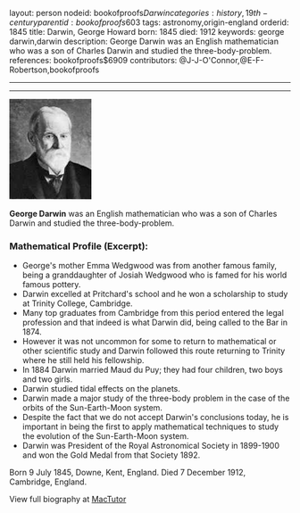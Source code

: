 layout: person
nodeid: bookofproofs$Darwin
categories: history,19th-century
parentid: bookofproofs$603
tags: astronomy,origin-england
orderid: 1845
title: Darwin, George Howard
born: 1845
died: 1912
keywords: george darwin,darwin
description: George Darwin was an English mathematician who was a son of Charles Darwin and studied the three-body-problem.
references: bookofproofs$6909
contributors: @J-J-O'Connor,@E-F-Robertson,bookofproofs

---



---

![Darwin.jpg](https://github.com/bookofproofs/bookofproofs.github.io/blob/main/_sources/_assets/images/portraits/Darwin.jpg?raw=true)

**George Darwin** was an English mathematician who was a son of Charles Darwin and studied the three-body-problem.

### Mathematical Profile (Excerpt):
* George's mother Emma Wedgwood was from another famous family, being a granddaughter of Josiah Wedgwood who is famed for his world famous pottery.
* Darwin excelled at Pritchard's school and he won a scholarship to study at Trinity College, Cambridge.
* Many top graduates from Cambridge from this period entered the legal profession and that indeed is what Darwin did, being called to the Bar in 1874.
* However it was not uncommon for some to return to mathematical or other scientific study and Darwin followed this route returning to Trinity where he still held his fellowship.
* In 1884 Darwin married Maud du Puy; they had four children, two boys and two girls.
* Darwin studied tidal effects on the planets.
* Darwin made a major study of the three-body problem in the case of the orbits of the Sun-Earth-Moon system.
* Despite the fact that we do not accept Darwin's conclusions today, he is important in being the first to apply mathematical techniques to study the evolution of the Sun-Earth-Moon system.
* Darwin was President of the Royal Astronomical Society in 1899-1900 and won the Gold Medal from that Society 1892.

Born 9 July 1845, Downe, Kent, England. Died 7 December 1912, Cambridge, England.

View full biography at [MacTutor](https://mathshistory.st-andrews.ac.uk/Biographies/Darwin/)
